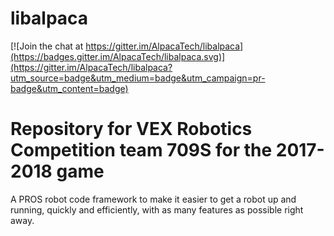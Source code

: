# libalpaca

[![Join the chat at https://gitter.im/AlpacaTech/libalpaca](https://badges.gitter.im/AlpacaTech/libalpaca.svg)](https://gitter.im/AlpacaTech/libalpaca?utm_source=badge&utm_medium=badge&utm_campaign=pr-badge&utm_content=badge)

Repository for VEX Robotics Competition team 709S for the 2017-2018 game
=======
A PROS robot code framework to make it easier to get a robot up and running, quickly and efficiently, with as many features as possible right away.
